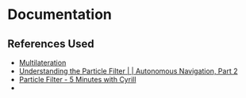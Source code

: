 # Documentation

## References Used

- [Multilateration](https://en.wikipedia.org/wiki/Multilateration)
- [Understanding the Particle Filter | | Autonomous Navigation, Part 2](https://www.youtube.com/watch?v=NrzmH_yerBU)
- [Particle Filter - 5 Minutes with Cyrill](https://www.youtube.com/watch?v=YBeVDxTHiYM)
- 